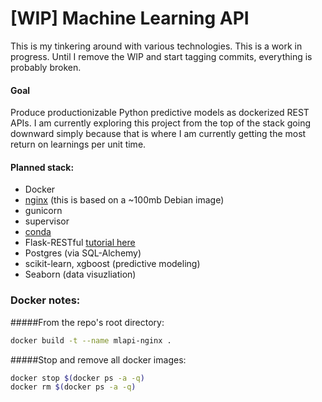 # [WIP] Machine Learning API
This is my tinkering around with various technologies. This is a work in progress. Until I remove the WIP and start tagging commits, everything is probably broken.

#### Goal
Produce productionizable Python predictive models as dockerized REST APIs. I am currently exploring this project from the top of the stack going downward simply because that is where I am currently getting the most return on learnings per unit time.

#### Planned stack:
- Docker 
- [nginx](https://hub.docker.com/_/nginx/) (this is based on a ~100mb Debian image) 
- gunicorn
- supervisor
- [conda](http://conda.pydata.org/docs/intro.html)
- Flask-RESTful [tutorial here](http://blog.miguelgrinberg.com/post/designing-a-restful-api-with-python-and-flask)
- Postgres (via SQL-Alchemy)
- scikit-learn, xgboost (predictive modeling)
- Seaborn (data visuzliation)

### Docker notes:
#####From the repo's root directory:
```bash
docker build -t --name mlapi-nginx .
```

#####Stop and remove all docker images:
```bash
docker stop $(docker ps -a -q)
docker rm $(docker ps -a -q)
```
